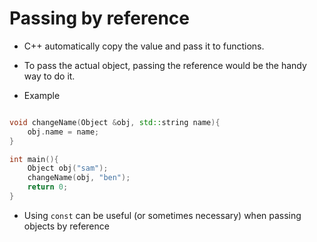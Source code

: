 # Passing by reference

- C++ automatically copy the value and pass it to functions.

- To pass the actual object, passing the reference would be the handy way to do it.

- Example

```c++

void changeName(Object &obj, std::string name){
    obj.name = name;
}

int main(){
    Object obj("sam");
    changeName(obj, "ben");
    return 0;
}

```

- Using `const` can be useful (or sometimes necessary) when passing objects by reference
